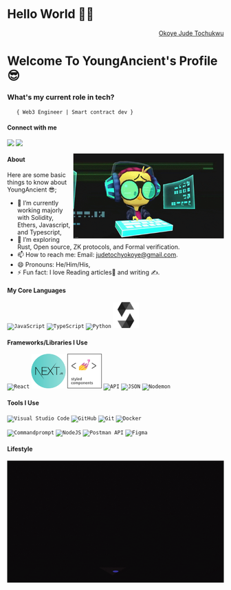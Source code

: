 <h1>Hello World 👋🏾</h1>

<div align="right" class="badge-base LI-profile-badge" data-locale="en_US" data-size="medium" data-theme="dark" data-type="VERTICAL" data-vanity="fuad-ajibola-5a0034166" data-version="v1"><a class="badge-base__link LI-simple-link" href="https://www.linkedin.com/in/jude-tochy-922492227/" target="_blank"> Okoye Jude Tochukwu</a></div>

    
<h1>Welcome To YoungAncient's Profile😎</h1>

###   **What's my current role in tech?** </h2>
       { Web3 Engineer | Smart contract dev } 

#### Connect with me 
<a href="linkedin.com/in/jude-tochy-922492227//"><img src="images/linkedin.png" width="60" /></a>
<a href="https://twitter.com/judetochyx"><img src="images/twitter.png" width="60" /></a>

<img align="right" alt="Coding" width="350" src="dev.gif"/>

#### About
Here are some basic things to know about YoungAncient 😎;

- 🔭 I’m currently working majorly with Solidity, Ethers, Javascript, and Typescript,
- 🌱 I’m exploring Rust, Open source, ZK protocols, and Formal verification.
- 📫 How to reach me: Email: judetochyokoye@gmail.com.
- 😄 Pronouns: He/Him/His,
- ⚡ Fun fact: I love Reading articles📖 and writing ✍.

#### My Core Languages
<code><img src="images/javascript.png" width="60" title="JavaScript" /></code>
<code><img src="images/typescript.png" width="60" title="TypeScript" /></code>
<code><img src="images/python.png" width="60" title="Python" /></code>
<code><img src="images/solidity.svg" width="60" title="Python" /></code>



#### Frameworks/Libraries I Use
<code><img src="images/react.png" width="80" title="React" /></code>
<code><img src="images/next.webp" width="80" title="Next" /></code>
<code><img src="images/styledcomp.png" width="80" title="React" /></code>
<code><img src="images/api.jpg" width="70" title="API" /></code>
<code><img src="images/json.png" width="70" title="JSON" /></code>
<code><img src="images/nodemon.png" width="80" title="Nodemon" /></code>

#### Tools I Use
<code><img src="images/visualstudio.svg" width="60" title="Visual Studio Code" /></code>
<code><img src="images/github.jpg" width="60" title="GitHub" /></code>
<code><img src="images/git.jpg" width="60" title="Git" /></code>
<code><img src="images/docker.png" width="60" title="Docker" /></code>
<!-- <code><img src="images/power.png" width="80" title="Powershell" /></code> -->
<code><img src="images/command.png" width="70" title="Commandprompt" /></code>
<code><img src="images/R.png" width="50" title="NodeJS" /></code>
<code><img src="images/postman.png" width="60" title="Postman API" /></code>
<code><img src="images/figma.jpeg" width="60" title="Figma" /></code>
             
       
#### Lifestyle
<!-- ![pc](https://user-images.githubusercontent.com/105937740/186015907-bd8b7db8-f875-454b-bf1a-36177129aa42.gif) -->
<img align="center" alt="Coding" width="800s" src="woman-coding.gif"/>






